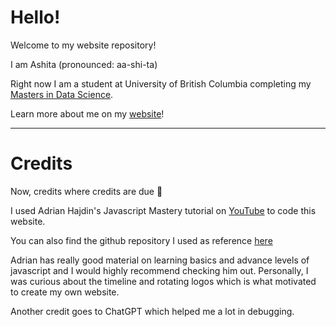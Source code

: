 # Hello! 

Welcome to my website repository! 

I am Ashita (pronounced: aa-shi-ta)

Right now I am a student at University of British Columbia completing my [Masters in Data Science](https://masterdatascience.ubc.ca/programs/vancouver).

Learn more about me on my [website](https://diwanashita.github.io/)!

---
# Credits

Now, credits where credits are due 🤝

I used Adrian Hajdin's Javascript Mastery tutorial on [YouTube](https://www.youtube.com/watch?v=0fYi8SGA20k) to code this website. 

You can also find the github repository I used as reference [here](https://github.com/adrianhajdin/project_3D_developer_portfolio/tree/main)


Adrian has really good material on learning basics and advance levels of javascript and I would highly recommend checking him out. Personally, I was curious about the timeline and rotating logos which is what motivated to create my own website. 

Another credit goes to ChatGPT which helped me a lot in debugging. 

